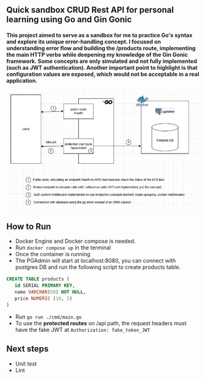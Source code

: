 ## Quick sandbox CRUD Rest API for personal learning using Go and Gin Gonic

#### This project aimed to serve as a sandbox for me to practice Go's syntax and explore its unique error-handling concept. I focused on understanding error flow and building the /products route, implementing the main HTTP verbs while deepening my knowledge of the Gin Gonic framework. Some concepts are only simulated and not fully implemented (such as JWT authentication). Another important point to highlight is that configuration values are exposed, which would not be acceptable in a real application.

![alt text](image-1.png)

## How to Run

 - Docker Engine and Docker compose is needed.
 - Run `docker compose up` in the terminal
 - Once the container is running
 - The PGAdmin will start at localhost:8080, you can connect with postgres DB and run the following script to create products table.
 ```sql
 CREATE TABLE products (
    id SERIAL PRIMARY KEY,
    name VARCHAR(50) NOT NULL,
    price NUMERIC (10, 2)
 )
 ```
 - Run `go run ./cmd/main.go` 
 - To use the **protected routes** on /api path, the request headers must have the fake JWT at `Authorization: fake_token_JWT`

 ## Next steps
 - Unit test
 - Lint 